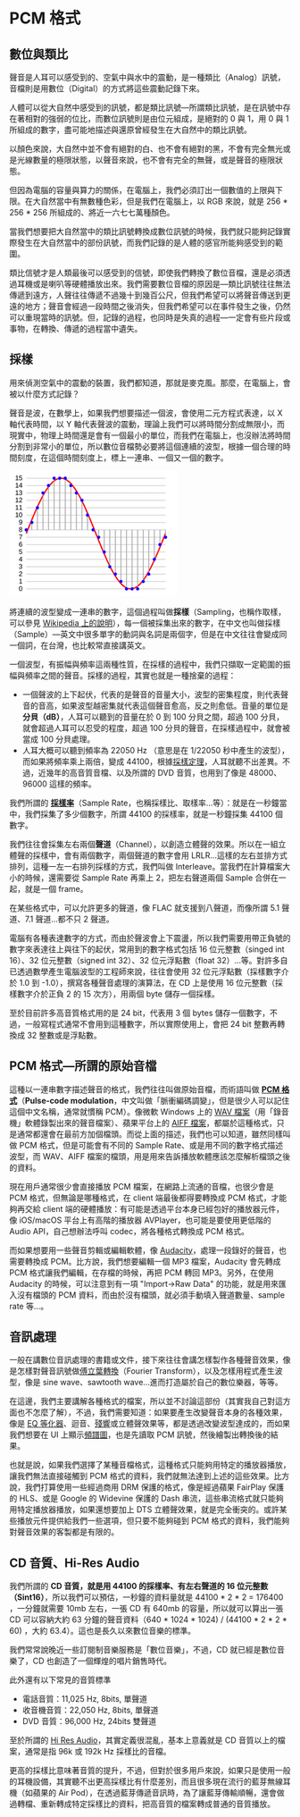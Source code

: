 # PCM 格式

## 數位與類比

聲音是人耳可以感受到的、空氣中與水中的震動，是一種類比（Analog）訊號，音檔則是用數位（Digital）的方式將這些震動記錄下來。

人體可以從大自然中感受到的訊號，都是類比訊號—所謂類比訊號，是在訊號中存在著相對的強弱的位比，而數位訊號則是由位元組成，是絕對的 0 與 1，用 0 與 1 所組成的數字，盡可能地描述與還原曾經發生在大自然中的類比訊號。

以顏色來說，大自然中並不會有絕對的白、也不會有絕對的黑，不會有完全無光或是光線數量的極限狀態，以聲音來說，也不會有完全的無聲，或是聲音的極限狀態。

但因為電腦的容量與算力的關係，在電腦上，我們必須訂出一個數值的上限與下限。在大自然當中有無數種色彩，但是我們在電腦上，以 RGB 來說，就是 256 \* 256 \* 256 所組成的、將近一六七七萬種顏色。

當我們想要把大自然當中的類比訊號轉換成數位訊號的時候，我們就只能夠記錄實際發生在大自然當中的部份訊號，而我們記錄的是人體的感官所能夠感受到的範圍。

類比信號才是人類最後可以感受到的信號，即使我們轉換了數位音檔，還是必須透過耳機或是喇叭等硬體播放出來。我們需要數位音檔的原因是—類比訊號往往無法傳遞到遠方，人聲往往傳遞不過幾十到幾百公尺，但我們希望可以將聲音傳送到更遠的地方；聲音會經過一段時間之後消失，但我們希望可以在事件發生之後，仍然可以重現當時的訊號。但，記錄的過程，也同時是失真的過程—一定會有些片段或事物，在轉換、傳遞的過程當中遺失。

## 採樣

用來偵測空氣中的震動的裝置，我們都知道，那就是麥克風。那麼，在電腦上，會被以什麼方式記錄？

聲音是波，在數學上，如果我們想要描述一個波，會使用二元方程式表達，以 X 軸代表時間，以 Y 軸代表聲波的震動，理論上我們可以將時間分割成無限小，而現實中，物理上時間還是會有一個最小的單位，而我們在電腦上，也沒辦法將時間分割到非常小的單位，所以數位音檔勢必要將這個連續的波型，根據一個合理的時間刻度，在這個時間刻度上，標上一連串、一個又一個的數字。

![採樣，圖片來自 Wikipedia](sampling.png)

將連續的波型變成一連串的數字，這個過程叫做**採樣**（Sampling，也稱作取樣，可以參見 [Wikipedia 上的說明](https://zh.wikipedia.org/wiki/取樣)），每一個被採集出來的數字，在中文也叫做採樣（Sample）—英文中很多單字的動詞與名詞是兩個字，但是在中文往往會變成同一個詞，在台灣，也比較常直接講英文。

一個波型，有振幅與頻率這兩種性質，在採樣的過程中，我們只擷取一定範圍的振幅與頻率之間的聲音。採樣的過程，其實也就是一種捨棄的過程：

- 一個聲波的上下起伏，代表的是聲音的音量大小，波型的密集程度，則代表聲音的音高，如果波型越密集就代表這個聲音愈高，反之則愈低。音量的單位是**分貝（dB）**，人耳可以聽到的音量在於 0 到 100 分貝之間，超過 100 分貝，就會超過人耳可以忍受的程度，超過 100 分貝的聲音，在採樣過程中，就會被當成 100 分貝處理。
- 人耳大概可以聽到頻率為 22050 Hz （意思是在 1/22050 秒中產生的波型），而如果將頻率乘上兩倍，變成 44100，根據[採樣定理](https://zh.wikipedia.org/wiki/%E9%87%87%E6%A0%B7%E5%AE%9A%E7%90%86)，人耳就聽不出差異。不過，近幾年的高音質音檔、以及所謂的 DVD 音質，也用到了像是 48000、96000 這樣的頻率。

我們所謂的 **[採樣率](https://zh.wikipedia.org/wiki/%E9%87%87%E6%A0%B7%E7%8E%87)**（Sample Rate，也稱採樣比、取樣率…等）：就是在一秒鐘當中，我們採集了多少個數字，所謂 44100 的採樣率，就是一秒鐘採集 44100 個數字。

我們往往會採集左右兩個**聲道**（Channel），以創造立體聲的效果。所以在一組立體聲的採樣中，會有兩個數字，兩個聲道的數字會用 LRLR…這樣的左右並排方式排列，這種一左一右排列採樣的方式，我們叫做 Interleave。當我們在計算檔案大小的時候，還需要從 Sample Rate 再乘上 2，把左右聲道兩個 Sample 合併在一起，就是一個 frame。

在某些格式中，可以允許更多的聲道，像 FLAC 就支援到八聲道，而像所謂 5.1 聲道、7.1 聲道…都不只 2 聲道。

電腦有各種表達數字的方式，而由於聲波會上下震盪，所以我們需要用帶正負號的數字來表達往上與往下的起伏，常用到的數字格式包括 16 位元整數（singed int 16）、32 位元整數（signed int 32）、32 位元浮點數（float 32）…等。對許多自已透過數學產生電腦波型的工程師來說，往往會使用 32 位元浮點數（採樣數字介於 1.0 到 -1.0），撰寫各種聲音處理的演算法，在 CD 上是使用 16 位元整數（採樣數字介於正負 2 的 15 次方），用兩個 byte 儲存一個採樣。

至於目前許多高音質格式用的是 24 bit，代表用 3 個 bytes 儲存一個數字，不過，一般寫程式通常不會用到這種數字，所以實際使用上，會把 24 bit 整數再轉換成 32 整數或是浮點數。

## PCM 格式—所謂的原始音檔

這種以一連串數字描述聲音的格式，我們往往叫做原始音檔，而術語叫做 **[PCM 格式](https://zh.wikipedia.org/wiki/%E8%84%88%E8%A1%9D%E7%B7%A8%E7%A2%BC%E8%AA%BF%E8%AE%8A)**（**Pulse-code modulation**，中文叫做「脈衝編碼調變」，但是很少人可以記住這個中文名稱，通常就慣稱 PCM）。像微軟 Windows 上的 [WAV 檔案](https://zh.wikipedia.org/wiki/WAV)（用「錄音機」軟體錄製出來的聲音檔案）、蘋果平台上的 [AIFF 檔案](https://en.wikipedia.org/wiki/Audio_Interchange_File_Format)，都屬於這種格式，只是通常都還會在最前方加個檔頭。而從上面的描述，我們也可以知道，雖然同樣叫做 PCM 格式，但是可能會有不同的 Sample Rate、或是用不同的數字格式描述波型，而 WAV、AIFF 檔案的檔頭，用是用來告訴播放軟體應該怎麼解析檔頭之後的資料。

現在用戶通常很少會直接播放 PCM 檔案，在網路上流通的音檔，也很少會是 PCM 格式，但無論是哪種格式，在 client 端最後都得要轉換成 PCM 格式，才能夠再交給 client 端的硬體播放：有可能是透過平台本身已經包好的播放器元件，像 iOS/macOS 平台上有高階的播放器 AVPlayer，也可能是要使用更低階的 Audio API，自己想辦法呼叫 codec，將各種格式轉換成 PCM 格式。

而如果想要用一些聲音剪輯或編輯軟體，像 [Audacity](https://www.audacityteam.org/)，處理一段錄好的聲音，也需要轉換成 PCM。比方說，我們想要編輯一個 MP3 檔案，Audacity 會先轉成 PCM 格式讓我們編輯，在存檔的時候，再把 PCM 轉回 MP3。另外，在使用 Audacity 的時候，可以注意到有一項 "Import->Raw Data" 的功能，就是用來匯入沒有檔頭的 PCM 資料，而由於沒有檔頭，就必須手動填入聲道數量、sample rate 等…。

## 音訊處理

一般在講數位音訊處理的書籍或文件，接下來往往會講怎樣製作各種聲音效果，像是怎樣對聲音訊號做[傅立葉轉換](https://zh.wikipedia.org/wiki/%E5%82%85%E9%87%8C%E5%8F%B6%E5%8F%98%E6%8D%A2)（Fourier Transform），以及怎樣用程式產生波型，像是 sine wave、sawtooth wave…進而打造屬於自己的數位樂器，等等。

在這邊，我們主要講解各種格式的檔案，所以並不討論這部份（其實我自己對這方面也不怎麼了解），不過，我們需要知道：如果要產生改變聲音本身的各種效果，像是 [EQ 等化器](https://zh.wikipedia.org/wiki/%E7%AD%89%E5%8C%96%E5%99%A8)、迴音、[殘響](https://en.wikipedia.org/wiki/Reverberation)或立體聲效果等，都是透過改變波型達成的，而如果我們想要在 UI 上顯示[頻譜圖](https://zh.wikipedia.org/wiki/%E9%A2%91%E8%B0%B1)，也是先讀取 PCM 訊號，然後繪製出轉換後的結果。

也就是說，如果我們選擇了某種音檔格式，這種格式只能夠用特定的播放器播放，讓我們無法直接碰觸到 PCM 格式的資料，我們就無法達到上述的這些效果。比方說，我們打算使用一些經過商用 DRM 保護的格式，像是經過蘋果 FairPlay 保護的 HLS、或是 Google 的 Widevine 保護的 Dash 串流，這些串流格式就只能夠用特定播放器播放，如果還想要加上 DTS 立體聲效果，就是完全衝突的。或許某些播放元件提供給我們一些選項，但只要不能夠碰到 PCM 格式的資料，我們能夠對聲音效果的客製都是有限的。

## CD 音質、Hi-Res Audio

我們所謂的 **CD 音質，就是用 44100 的採樣率、有左右聲道的 16 位元整數（Sint16）**，所以我們可以預估，一秒鐘的資料量就是 44100 \* 2 \* 2 = 176400 ，一分鐘就需要 10mb 左右，一張 CD 有 640mb 的容量，所以就可以算出一張 CD 可以容納大約 63 分鐘的聲音資料（640 \* 1024 \* 1024) / (44100 \* 2 \* 2 \* 60) ，大約 63.4）。這也是長久以來數位音樂的標準。

我們常常說晚近一些訂閱制音樂服務是「數位音樂」，不過，CD 就已經是數位音樂了，CD 也創造了一個輝煌的唱片銷售時代。

此外還有以下常見的音質標準

- 電話音質：11,025 Hz, 8bits, 單聲道
- 收音機音質：22,050 Hz, 8bits, 單聲道
- DVD 音質：96,000 Hz, 24bits 雙聲道

至於所謂的 [Hi Res Audio](https://en.wikipedia.org/wiki/High-resolution_audio)，其實定義很混亂，基本上意義就是 CD 音質以上的檔案，通常是指 96k 或 192k Hz 採樣比的音檔。

更高的採樣比意味著音質的提升，不過，但對於很多用戶來說，如果只是使用一般的耳機設備，其實聽不出更高採樣比有什麼差別，而且很多現在流行的藍芽無線耳機（如蘋果的 Air Pod），在透過藍芽傳遞音訊時，為了讓藍芽傳輸順暢，還會做過轉檔、重新轉成特定採樣比的資料，把高音質的檔案轉成普通的音質播放。
